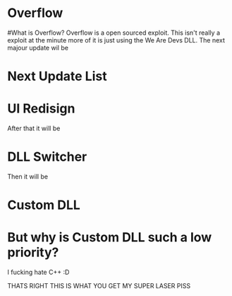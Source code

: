 # Overflow

#What is Overflow?
Overflow is a open sourced exploit. This isn't really a exploit at the minute more of it is just using the We Are Devs DLL. The next majour update wil be

# Next Update List

# UI Redisign
After that it will be
# DLL Switcher
Then it will be
# Custom DLL

# But why is Custom DLL such a low priority?
I fucking hate C++ :D














































THATS RIGHT THIS IS WHAT YOU GET
MY SUPER LASER PISS
